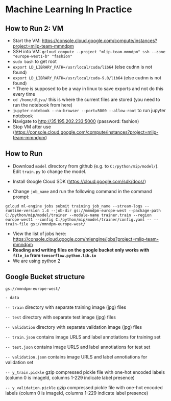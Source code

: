 # Machine Learning In Practice

## How to Run 2: VM

- Start the VM: https://console.cloud.google.com/compute/instances?project=mlip-team-mmndpm
- SSH into VM: ```gcloud compute --project "mlip-team-mmndpm" ssh --zone "europe-west1-b" "fashion"```
- ```sudo bash``` to get root
- ```export LD_LIBRARY_PATH=/usr/local/cuda/lib64``` (else cudnn is not found)
- ```export LD_LIBRARY_PATH=/usr/local/cuda-9.0/lib64``` (else cudnn is not found)
- ^ There is supposed to be a way in linux to save exports and not do this every time
- ```cd /home/dljva/``` this is where the current files are stored (you need to run the notebook from here)
- ```jupyter-notebook --no-browser --port=5000 --allow-root``` to run jupyter notebook
- Navigate to http://35.195.202.233:5000 (password: fashion)
- Stop VM after use (https://console.cloud.google.com/compute/instances?project=mlip-team-mmndpm)
  

## How to Run

-   Download ```model``` directory from github (e.g. to ```C:/python/mip/model/```). Edit ```train.py``` to change the model.

-   Install Google Cloud SDK (https://cloud.google.com/sdk/docs/)

-   Change ```job_name``` and run the following command in the command prompt:

   ```
   gcloud ml-engine jobs submit training job_name --stream-logs --runtime-version 1.4 --job-dir gs://mmndpm-europe-west --package-path C:/python/mip/model/trainer --module-name trainer.train --region europe-west1 --config C:/python/mip/model/trainer/config.yaml -- --train-file gs://mmndpm-europe-west/
  ```
  
-   View the list of jobs here: https://console.cloud.google.com/mlengine/jobs?project=mlip-team-mmndpm
-   <b> Reading and writing files on the google bucket only works with ```file_io``` from ```tensorflow.python.lib.io```</b> 
-   We are using python 2

## Google Bucket structure
```gs://mmndpm-europe-west/```

```- data```

```-- train``` directory with separate training image (jpg) files

```-- test``` directory with separate test image (jpg) files

```-- validation``` directory with separate validation image (jpg) files

```-- train.json``` contains image URLS and label annotiations for training set

```-- test.json``` contains image URLS and label annotiations for test set

```-- validation.json``` contains image URLS and label annotiations for validation set

```-- y_train.pickle``` gzip compressed pickle file with one-hot encoded labels (column 0 is imageId, columns 1-229 indicate label presence)

```-- y_validation.pickle``` gzip compressed pickle file with one-hot encoded labels (column 0 is imageId, columns 1-229 indicate label presence)
